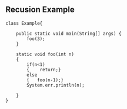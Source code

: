 ## Recusion Example

    class Example{
    
        public static void main(String[] args) {
            foo(3);
        }
        
        static void foo(int n)
        {
            if(n<1)
            {    return;}
            else  
            {   foo(n-1);}
            System.err.println(n);
            
        }
    }

